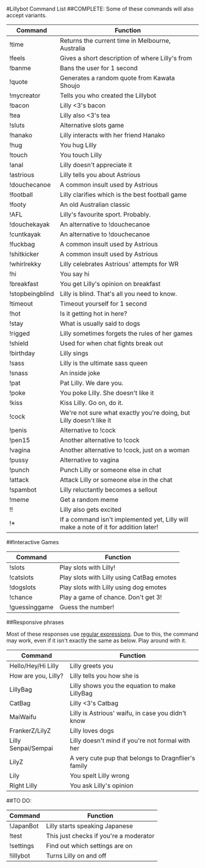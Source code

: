 #Lillybot Command List
##COMPLETE:
Some of these commands will also accept variants.

| Command | Function |
| ------- | -------- |
| !time | Returns the current time in Melbourne, Australia |
|!feels | Gives a short description of where Lilly's from |
|!banme | Bans the user for 1 second |
|!quote | Generates a random quote from Kawata Shoujo |
|!mycreator | Tells you who created the Lillybot |
|!bacon | Lilly <3's bacon |
|!tea | Lilly also <3's tea |
|!sluts | Alternative slots game |
|!hanako | Lilly interacts with her friend Hanako |
|!hug | You hug Lilly |
|!touch | You touch Lilly |
|!anal | Lilly doesn't appreciate it |
|!astrious | Lilly tells you about Astrious |
|!douchecanoe | A common insult used by Astrious |
|!football | Lilly clarifies which is the best football game |
|!footy | An old Australian classic |
|!AFL | Lilly's favourite sport. Probably. |
|!douchekayak | An alternative to !douchecanoe |
|!cuntkayak | An alternative to !douchecanoe |
|!fuckbag | A common insult used by Astrious |
|!shitkicker | A common insult used by Astrious |
|!whirlrekky | Lilly celebrates Astrious' attempts for WR |
|!hi | You say hi |
|!breakfast | You get Lilly's opinion on breakfast |
|!stopbeingblind | Lilly is blind. That's all you need to know. |
|!timeout | Timeout yourself for 1 second |
|!hot | Is it getting hot in here? |
|!stay | What is usually said to dogs |
|!rigged | Lilly sometimes forgets the rules of her games |
|!shield | Used for when chat fights break out |
|!birthday | Lilly sings |
|!sass | Lilly is the ultimate sass queen |
|!snass | An inside joke |
|!pat | Pat Lilly. We dare you. |
|!poke | You poke Lilly. She doesn't like it |
|!kiss | Kiss Lilly. Go on, do it. |
|!cock | We're not sure what exactly you're doing, but Lilly doesn't like it |
|!penis | Alternative to !cock |
|!pen15 | Another alternative to !cock |
|!vagina | Another alternative to !cock, just on a woman |
|!pussy | Alternative to vagina |
|!punch | Punch Lilly or someone else in chat |
|!attack | Attack Lilly or someone else in the chat |
|!spambot | Lilly reluctantly becomes a sellout |
|!meme | Get a random meme |
|!! | Lilly also gets excited |
|!* | If a command isn't implemented yet, Lilly will make a note of it for addition later! |

##Interactive Games

| Command | Function |
| ------- | -------- |
|!slots | Play slots with Lilly! |
|!catslots |Play slots with Lilly using CatBag emotes |
|!dogslots | Play slots with Lilly using dog emotes |
|!chance | Play a game of chance. Don't get 3! |
|!guessinggame | Guess the number! |


##Responsive phrases

Most of these responses use [regular expressions](http://www.tutorialspoint.com/ruby/ruby_regular_expressions.htm). Due to this, the command may work, even if it isn't exactly the same as below. Play around with it.

| Command | Function |
| ------- | -------- |
| Hello/Hey/Hi Lilly | Lilly greets you |
| How are you, Lilly? | Lilly tells you how she is |
| LillyBag | Lilly shows you the equation to make LillyBag |
|CatBag | Lilly <3's Catbag |
|MaiWaifu | Lilly is Astrious' waifu, in case you didn't know |
|FrankerZ/LilyZ | Lilly loves dogs |
|Lilly Senpai/Sempai | Lilly doesn't mind if you're not formal with her |
|LilyZ | A very cute pup that belongs to Dragnflier's family |
|Lily | You spelt Lilly wrong |
| Right Lilly | You ask Lilly's opinion |


##TO DO:

| Command | Function |
| --------| -------- |
|!JapanBot| Lilly starts speaking Japanese |
|!test | This just checks if you're a moderator |
|!settings | Find out which settings are on |
|!lillybot | Turns Lilly on and off |
